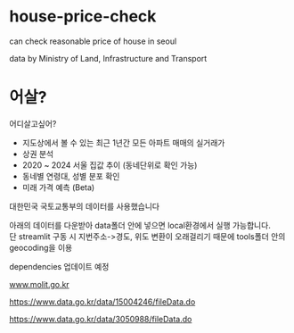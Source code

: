 # house-price-check
can check reasonable price of house in seoul

data by Ministry of Land, Infrastructure and Transport

# 어살?
어디살고싶어?


- 지도상에서 볼 수 있는 최근 1년간 모든 아파트 매매의 실거래가
- 상권 분석
- 2020 ~ 2024 서울 집값 추이 (동네단위로 확인 가능)
- 동네별 연령대, 성별 분포 확인
- 미래 가격 예측 (Beta)

대한민국 국토교통부의 데이터를 사용했습니다

아래의 데이터를 다운받아 data폴더 안에 넣으면 local환경에서 실행 가능합니다. <br>
단 streamlit 구동 시 지번주소->경도, 위도 변환이 오래걸리기 때문에 tools폴더 안의 geocoding을 이용<br>


dependencies 업데이트 예정

www.molit.go.kr

https://www.data.go.kr/data/15004246/fileData.do

https://www.data.go.kr/data/3050988/fileData.do